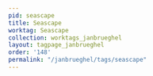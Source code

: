 ```yaml
---
pid: seascape
title: Seascape
worktag: Seascape
collection: worktags_janbrueghel
layout: tagpage_janbrueghel
order: '148'
permalink: "/janbrueghel/tags/seascape"
---
```

